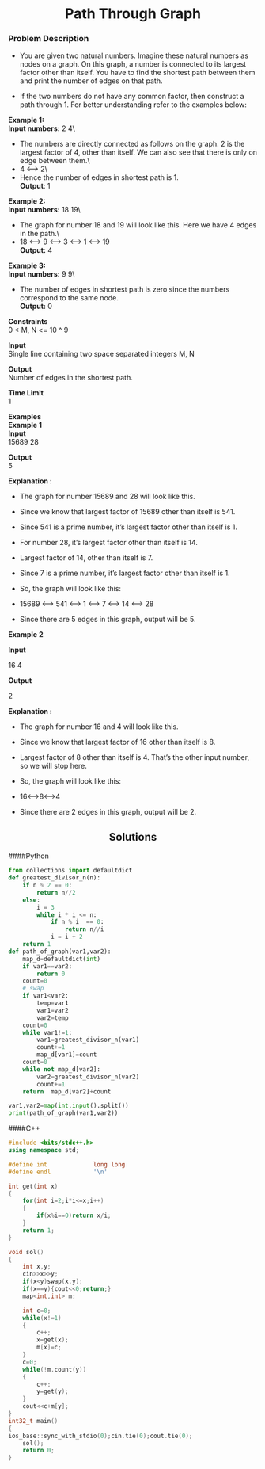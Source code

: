 <h1 align="center">Path Through Graph</h1>

### Problem Description
- You are given two natural numbers. Imagine these natural numbers as nodes on a graph. On this graph, a number is connected to its largest factor other than itself. You have to find the shortest path between them and print the number of edges on that path.

- If the two numbers do not have any common factor, then construct a path through 1. For better understanding refer to the examples below:

**Example 1:**\
**Input numbers:** 2 4\
- The numbers are directly connected as follows on the graph. 2 is the largest factor of 4, other than itself.
We can also see that there is only on edge between them.\
- 4 <--> 2\
- Hence the number of edges in shortest path is 1.\
**Output**: 1

**Example 2:**\
**Input numbers:** 18 19\
- The graph for number 18 and 19 will look like this. Here we have 4 edges in the path.\
- 18 <--> 9 <--> 3 <--> 1 <--> 19\
**Output:** 4

**Example 3:**\
**Input numbers:** 9 9\
- The number of edges in shortest path is zero since the numbers correspond to the same node.\
**Output:** 0

**Constraints**\
0 < M, N <= 10 ^ 9

**Input**\
Single line containing two space separated integers M, N

**Output**\
Number of edges in the shortest path.

**Time Limit**\
1

**Examples**\
**Example 1**\
**Input**\
15689 28

**Output**\
5

**Explanation :**

- The graph for number 15689 and 28 will look like this.

- Since we know that largest factor of 15689 other than itself is 541.

- Since 541 is a prime number, it’s largest factor other than itself is 1.

- For number 28, it’s largest factor other than itself is 14.

- Largest factor of 14, other than itself is 7.

- Since 7 is a prime number, it’s largest factor other than itself is 1.

- So, the graph will look like this:

- 15689 <--> 541 <--> 1 <--> 7 <--> 14 <--> 28

- Since there are 5 edges in this graph, output will be 5.

**Example 2**

**Input**

16 4

**Output**

2

**Explanation :**

- The graph for number 16 and 4 will look like this.

- Since we know that largest factor of 16 other than itself is 8.

- Largest factor of 8 other than itself is 4. That’s the other input number, so we will stop here.

- So, the graph will look like this:

- 16<-->8<-->4

- Since there are 2 edges in this graph, output will be 2.

<h2 align='center'>Solutions</h2>

####Python
```python
from collections import defaultdict
def greatest_divisor_n(n):
    if n % 2 == 0:             
        return n//2
    else:
        i = 3                   
        while i * i <= n:
            if n % i  == 0:
                return n//i
            i = i + 2
    return 1
def path_of_graph(var1,var2):
    map_d=defaultdict(int)
    if var1==var2:
        return 0
    count=0
    # swap
    if var1<var2:
        temp=var1
        var1=var2
        var2=temp
    count=0
    while var1!=1:
        var1=greatest_divisor_n(var1)
        count+=1
        map_d[var1]=count
    count=0
    while not map_d[var2]:
        var2=greatest_divisor_n(var2)
        count+=1
    return  map_d[var2]+count

var1,var2=map(int,input().split())
print(path_of_graph(var1,var2))

```
####C++
```c++
#include <bits/stdc++.h>
using namespace std;

#define int             long long
#define endl            '\n'

int get(int x)
{
    for(int i=2;i*i<=x;i++)
    {
        if(x%i==0)return x/i;
    }
    return 1;
}

void sol()
{   
    int x,y;
    cin>>x>>y;
    if(x<y)swap(x,y);
    if(x==y){cout<<0;return;}
    map<int,int> m;

    int c=0;
    while(x!=1)
    {
        c++;
        x=get(x);
        m[x]=c;
    }
    c=0;
    while(!m.count(y))
    {
        c++;
        y=get(y);
    }
    cout<<c+m[y];
}
int32_t main()
{   
ios_base::sync_with_stdio(0);cin.tie(0);cout.tie(0);
    sol();
    return 0;
}
```
